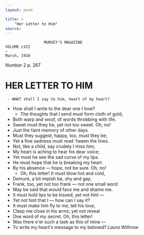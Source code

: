 ```yaml
---
layout: poem

title: >
    "Her Letter to Him"
source: 
---
```


                 	 MUNSEY'S MAGAZINE
    VOLUME LVII
    —
    March, 1916
  Number 2
  p. 267
              
# HER LETTER TO HIM

     - WHAT shall I say to him, heart of my heart?
  - How shall I write to the dear one I love?
    - The thoughts that I send must form cloth of gold,
  - Both warp and woof, of words throbbing with life.
  - Sweet must they be, yet not too sweet.  Oh, no!
  - Just the faint memory of other days
  - Must they suggest; happy, too, must they be;
  - Yet a fine sadness must read 'tween the lines.
  - Not, like a child, say crudely I miss him,
  - My heart is aching to hear his dear voice;
  - Yet must he see the sad curve of my lips.
  - He must hope that he is breaking my heart
  - By his absence — hope, not be sure.  Oh, no!
    - Oh, this letter!  It must blow hot and cold,
  - Demure, a bit impish be, shy and gay;
  - Frank, too, yet not too frank — not one small word
  - May be said that would face me and shame me.
  - It must hold lips to be kissed, yet not hint — 
  - Yet not hint that I — how can I say it?
  - It must make him fly to me, tell his love,
  - Clasp me close in his arms; yet not reveal
  - One word of my secret.  Oh, this letter!
  - Was there e'er such a task as this of mine — 
  - To write my heart's message to my beloved?
                                     *Laura Withrow*


          